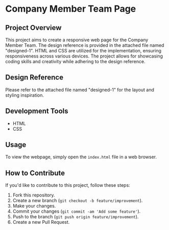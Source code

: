 # Company Member Team Page

## Project Overview

This project aims to create a responsive web page for the Company Member Team. The design reference is provided in the attached file named "designed-1". HTML and CSS are utilized for the implementation, ensuring responsiveness across various devices. The project allows for showcasing coding skills and creativity while adhering to the design reference.

## Design Reference

Please refer to the attached file named "designed-1" for the layout and styling inspiration.

## Development Tools

* HTML
* CSS

## Usage

To view the webpage, simply open the `index.html` file in a web browser.

## How to Contribute

If you'd like to contribute to this project, follow these steps:

1. Fork this repository.
2. Create a new branch (`git checkout -b feature/improvement`).
3. Make your changes.
4. Commit your changes (`git commit -am 'Add some feature'`).
5. Push to the branch (`git push origin feature/improvement`).
6. Create a new Pull Request.
